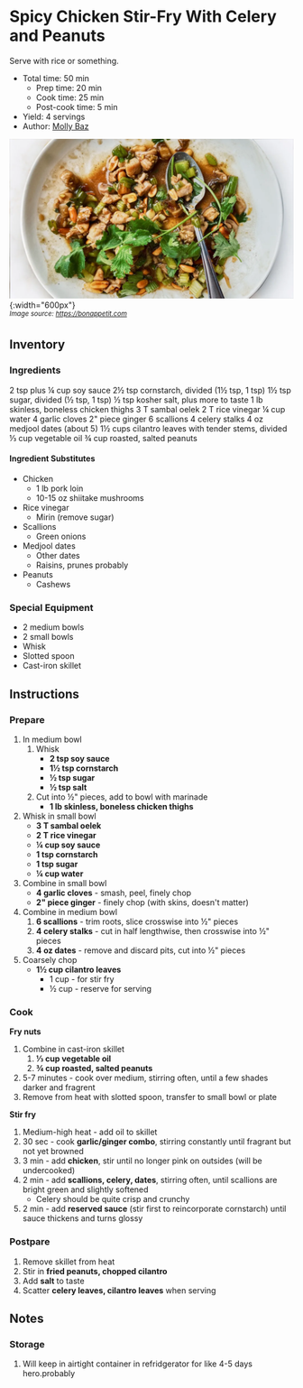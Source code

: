 # Spicy Chicken Stir-Fry With Celery and Peanuts

Serve with rice or something.

- Total time: 50 min
    - Prep time: 20 min
    - Cook time: 25 min
    - Post-cook time: 5 min
- Yield: 4 servings
- Author: [Molly Baz](https://www.bonappetit.com/recipe/spicy-chicken-stir-fry-with-celery-and-peanuts)

![](./hero.jpg){:width="600px"}
<br />
_<sup>Image source: <https://bonappetit.com></sup>_

## Inventory

### Ingredients

2 tsp plus ¼ cup soy sauce
2½ tsp cornstarch, divided (1½ tsp, 1 tsp)
1½ tsp sugar, divided (½ tsp, 1 tsp)
½ tsp kosher salt, plus more to taste
1 lb skinless, boneless chicken thighs
3 T sambal oelek
2 T rice vinegar
¼ cup water
4 garlic cloves
2" piece ginger
6 scallions
4 celery stalks
4 oz medjool dates (about 5)
1½ cups cilantro leaves with tender stems, divided
⅓ cup vegetable oil
¾ cup roasted, salted peanuts

#### Ingredient Substitutes

- Chicken
    - 1 lb pork loin
    - 10-15 oz shiitake mushrooms
- Rice vinegar
    - Mirin (remove sugar)
- Scallions
    - Green onions
- Medjool dates
    - Other dates
    - Raisins, prunes probably
- Peanuts
    - Cashews

### Special Equipment

- 2 medium bowls
- 2 small bowls
- Whisk
- Slotted spoon
- Cast-iron skillet

## Instructions

### Prepare

1. In medium bowl
    1. Whisk
        - **2 tsp soy sauce**
        - **1½ tsp cornstarch**
        - **½ tsp sugar**
        - **½ tsp salt**
    1. Cut into ½" pieces, add to bowl with marinade
        - **1 lb skinless, boneless chicken thighs**
1. Whisk in small bowl
    - **3 T sambal oelek**
    - **2 T rice vinegar**
    - **¼ cup soy sauce**
    - **1 tsp cornstarch**
    - **1 tsp sugar**
    - **¼ cup water**
1. Combine in small bowl
    - **4 garlic cloves** - smash, peel, finely chop
    - **2" piece ginger** - finely chop (with skins, doesn't matter)
1. Combine in medium bowl
    1. **6 scallions** - trim roots, slice crosswise into ½" pieces
    1. **4 celery stalks** - cut in half lengthwise, then crosswise into ½" pieces
    1. **4 oz dates** - remove and discard pits, cut into ½" pieces
1. Coarsely chop
    - **1½ cup cilantro leaves**
        - 1 cup - for stir fry
        - ½ cup - reserve for serving

### Cook

**Fry nuts**

1. Combine in cast-iron skillet
   1. **⅓ cup vegetable oil**
   1. **¾ cup roasted, salted peanuts**
1. 5-7 minutes - cook over medium, stirring often, until a few shades darker and fragrent
1. Remove from heat with slotted spoon, transfer to small bowl or plate

**Stir fry**

1. Medium-high heat - add oil to skillet
1. 30 sec - cook **garlic/ginger combo**, stirring constantly until fragrant but not yet browned
1. 3 min - add **chicken**, stir until no longer pink on outsides (will be undercooked)
1. 2 min - add **scallions, celery, dates**, stirring often, until scallions are bright green and slightly softened
   - Celery should be quite crisp and crunchy
1. 2 min - add **reserved sauce** (stir first to reincorporate cornstarch) until sauce thickens and turns glossy

### Postpare

1. Remove skillet from heat
1. Stir in **fried peanuts, chopped cilantro**
1. Add **salt** to taste
1. Scatter **celery leaves, cilantro leaves** when serving

## Notes

### Storage

1. Will keep in airtight container in refridgerator for like 4-5 days hero.probably
